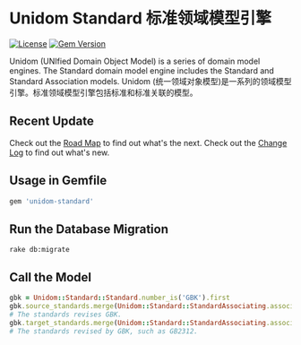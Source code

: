# Unidom Standard 标准领域模型引擎

[![License](https://img.shields.io/badge/license-MIT-green.svg)](http://opensource.org/licenses/MIT)
[![Gem Version](https://badge.fury.io/rb/unidom-standard.svg)](https://badge.fury.io/rb/unidom-standard)

Unidom (UNIfied Domain Object Model) is a series of domain model engines. The Standard domain model engine includes the Standard and Standard Association models.
Unidom (统一领域对象模型)是一系列的领域模型引擎。标准领域模型引擎包括标准和标准关联的模型。

## Recent Update
Check out the [Road Map](ROADMAP.md) to find out what's the next.
Check out the [Change Log](CHANGELOG.md) to find out what's new.

## Usage in Gemfile
```ruby
gem 'unidom-standard'
```

## Run the Database Migration
```shell
rake db:migrate
```

## Call the Model
```ruby
gbk = Unidom::Standard::Standard.number_is('GBK').first
gbk.source_standards.merge(Unidom::Standard::StandardAssociating.association_coded_as('REVS').valid_at.alive).valid_at.alive
# The standards revises GBK.
gbk.target_standards.merge(Unidom::Standard::StandardAssociating.association_coded_as('REVS').valid_at.alive).valid_at.alive
# The standards revised by GBK, such as GB2312.
```
